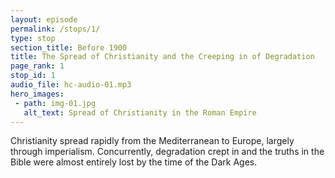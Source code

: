 ```yaml
---
layout: episode
permalink: /stops/1/
type: stop
section_title: Before 1900
title: The Spread of Christianity and the Creeping in of Degradation
page_rank: 1
stop_id: 1
audio_file: hc-audio-01.mp3
hero_images:
 - path: img-01.jpg
   alt_text: Spread of Christianity in the Roman Empire
---
```


Christianity spread rapidly from the Mediterranean to Europe, largely through imperialism. Concurrently, degradation crept in and the truths in the Bible were almost entirely lost by the time of the Dark Ages.

<!---
基督教大多藉著帝國主義從地中海快速開展至歐洲；聖經中的真理在中古黑暗時期中幾乎失去了。
-->

<!--- TRANSCRIPT
Our story must begin with how the Lord’s recovery flowed to the virgin soil of China. 

Midway through the first millennium, the gospel had spread from the Mediterranean Sea to Europe largely through imperialism. However, with the intermixture of religion and politics, the church experienced degradation and decline, as described by the apostle Paul in his later epistles and by the apostle John in the book of Revelation. By the end of the sixth century, the truths in the Bible were almost entirely lost, plunging the world into what we now know as the Dark Ages. 

我們的故事必須從主的恢復如何流到中國這塊處女地開始。

福音在第一個千年世記中藉著帝國主義從地中海開展到歐洲。然而召會就如使徒保羅在他後期的書信以及使徒約翰在啟示錄中所描繪的受到宗教和政治的參雜而衰退墮落了。 聖經的真理在第六世記末期幾乎失去了，全然陷入世界裏。這段時間正是我們眾所公知的「黑暗時代」。
-->